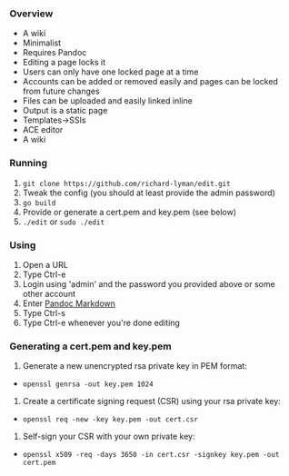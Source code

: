### Overview
 * A wiki
 * Minimalist
 * Requires Pandoc
 * Editing a page locks it
 * Users can only have one locked page at a time
 * Accounts can be added or removed easily and pages can be locked from future changes
 * Files can be uploaded and easily linked inline
 * Output is a static page
 * Templates->SSIs
 * ACE editor
 * A wiki

### Running
 1. ```git clone https://github.com/richard-lyman/edit.git```
 1. Tweak the config (you should at least provide the admin password)
 1. ```go build```
 1. Provide or generate a cert.pem and key.pem (see below)
 1. ```./edit``` or ```sudo ./edit```

### Using
 1. Open a URL
 1. Type Ctrl-e
 1. Login using 'admin' and the password you provided above or some other account
 1. Enter [Pandoc Markdown](http://johnmacfarlane.net/pandoc/demo/example9/pandocs-markdown.html)
 1. Type Ctrl-s
 1. Type Ctrl-e whenever you're done editing

### Generating a cert.pem and key.pem
 1. Generate a new unencrypted rsa private key in PEM format:
  * ```openssl genrsa -out key.pem 1024```
 1. Create a certificate signing request (CSR) using your rsa private key:
  * ```openssl req -new -key key.pem -out cert.csr```
 1. Self-sign your CSR with your own private key:
  * ```openssl x509 -req -days 3650 -in cert.csr -signkey key.pem -out cert.pem```


